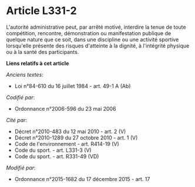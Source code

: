 # Article L331-2

L'autorité administrative peut, par arrêté motivé, interdire la tenue de toute compétition, rencontre, démonstration ou
manifestation publique de quelque nature que ce soit, dans une discipline ou une activité sportive lorsqu'elle présente des
risques d'atteinte à la dignité, à l'intégrité physique ou à la santé des participants.

**Liens relatifs à cet article**

_Anciens textes_:

  - Loi n°84-610 du 16 juillet 1984 - art. 49-1 A (Ab)

_Codifié par_:

  - Ordonnance n°2006-596 du 23 mai 2006

_Cité par_:

  - Décret n°2010-483 du 12 mai 2010 - art. 2 (V)
  - Décret n°2010-1289 du 27 octobre 2010 - art. 1 (V)
  - Code de l'environnement - art. R414-19 (V)
  - Code du sport. - art. L331-3 (V)
  - Code du sport. - art. R331-49 (VD)

_Modifié par_:

  - Ordonnance n°2015-1682 du 17 décembre 2015 - art. 17
